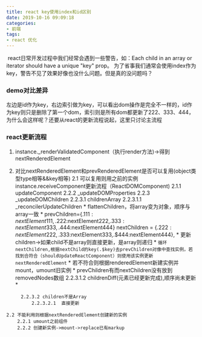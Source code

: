 ```yaml
---
title: react key使用index和id区别
date: 2019-10-16 09:09:18
categories:
- 前端
tags:
- react 优化
---
```

​    react日常开发过程中我们经常会遇到一些警告，如：Each child in an array or iterator should have a unique "key" prop。 为了省事我们通常会使用index作为key，警告不见了效果好像也没什么问题。但是真的没问题吗？
### demo对比差异
​   左边是id作为key，右边索引做为key，可以看出dom操作是完全不一样的，id作为key则只是删除了第一个dom，索引则是所有dom都更新了222、333、444，为什么会这样呢？还要从react的更新流程说起，这里只讨论主流程
### react更新流程
   1. instance._renderValidatedComponent（执行render方法)->得到nextRenderedElement
   2. 对比nextRenderedElement和prevRenderedElement是否可以复用(object类型type相等&&key相等)
    2.1 可以复用则用之前的实例 instance.receiveComponent更新流程（ReactDOMComponent)
        2.1.1 updateComponent
        2.2.2 _updateDOMProperties
        2.2.3 _updateDOMChildren
            2.2.3.1 childrenArray
                2.2.3.1.1  _reconcilerUpdateChildren
                    * flattenChildren，将array变为对象，顺序与array一致
                    *   prevChildren={.$111:nextElement111,.$222:nextElement222,.$333:nextElement333,.$444:nextElement444}
                        nextChildren = {.$222:nextElement222,.$333:nextElement333,.$444:nextElement444}, 
                    * 更新children->如果child不是array则直接更新，是array则递归
                        * `循环nextChildren,根据nextChild的key(.$key)去prevChildren对像中查找实例，若找到合符合（shouldUpdateReactComponent）则使用该实例更新nextRenderedElement`
                        * 若不符合则根据renderedElement新建实例并mount，umount旧实例
                    * prevChildren有而nextChildren没有放到removedNodes数组
                2.2.3.1.2  childrenDiff(元素已经更新完成),顺序尚未更新
                    *   

            2.2.3.2 children不是Array
                2.2.3.2.1  直接更新
    2.2 不能利用则根据nextRenderedElement创建新的实例
        2.2.1 umount之前组件
        2.2.2 创建新实例->mount->replace已有markup




​	

​	